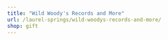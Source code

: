 ```yaml
---
title: "Wild Woody's Records and More"
url: /laurel-springs/wild-woodys-records-and-more/
shop: gift
---
```

